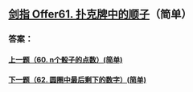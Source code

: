 ## [ 剑指 Offer61. 扑克牌中的顺子](https://leetcode-cn.com/problems/merge-two-sorted-lists/)（简单）





### 答案：



#### [上一题（60. n个骰子的点数）(简单)](https://github.com/sdwwld/leetCode/blob/master/src/main/java/com/wld/java/offer/剑指Offer60.md)

#### [下一题（62. 圆圈中最后剩下的数字）(简单)](https://github.com/sdwwld/leetCode/blob/master/src/main/java/com/wld/java/offer/剑指Offer62.md)